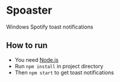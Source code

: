 # Spoaster

Windows Spotify toast notifications

## How to run

- You need [Node.js](https://nodejs.org)
- Run `npm install` in project directory
- Then `npm start` to get toast notifications
